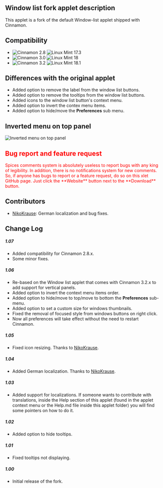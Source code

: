 ## Window list fork applet description

This applet is a fork of the default Window-list applet shipped with Cinnamon.

## Compatibility

- ![Cinnamon 2.8](https://cdn.rawgit.com/Odyseus/CinnamonTools/master/0MiscFiles/MyBadges/Cinnamon-2.8.svg) ![Linux Mint 17.3](https://cdn.rawgit.com/Odyseus/CinnamonTools/master/0MiscFiles/MyBadges/Linux_Mint-17.3.svg)
- ![Cinnamon 3.0](https://cdn.rawgit.com/Odyseus/CinnamonTools/master/0MiscFiles/MyBadges/Cinnamon-3.0.svg) ![Linux Mint 18](https://cdn.rawgit.com/Odyseus/CinnamonTools/master/0MiscFiles/MyBadges/Linux_Mint-18.svg)
- ![Cinnamon 3.2](https://cdn.rawgit.com/Odyseus/CinnamonTools/master/0MiscFiles/MyBadges/Cinnamon-3.2.svg) ![Linux Mint 18.1](https://cdn.rawgit.com/Odyseus/CinnamonTools/master/0MiscFiles/MyBadges/Linux_Mint-18.1.svg)

## Differences with the original applet
- Added option to remove the label from the window list buttons.
- Added option to remove the tooltips from the window list buttons.
- Added icons to the window list button's context menu.
- Added option to invert the contex menu items.
- Added option to hide/move the **Preferences** sub menu.

## Inverted menu on top panel

![Inverted menu on top panel](https://raw.githubusercontent.com/Odyseus/CinnamonTools/master/Applets/0dyseus%40window-list-fork/screenshot2.png "Inverted menu on top panel")

<h2 style="color:red;"> Bug report and feature request</h2>
<span style="color:red;">
Spices comments system is absolutely useless to report bugs with any king of legibility. In addition, there is no notifications system for new comments. So, if anyone has bugs to report or a feature request, do so on this xlet GitHub page. Just click the **Website** button next to the **Download** button.
</span>

## Contributors
- [NikoKrause](https://github.com/NikoKrause): German localization and bug fixes.

## Change Log

##### 1.07
- Added compatibility for Cinnamon 2.8.x.
- Some minor fixes.

##### 1.06
- Re-based on the Window list applet that comes with Cinnamon 3.2.x to add support for vertical panels.
- Added option to invert the context menu items order.
- Added option to hide/move to top/move to bottom the **Preferences** sub-menu.
- Added option to set a custom size for windows thumbnails.
- Fixed the removal of focused style from windows buttons on right click.
- Now all preferences will take effect without the need to restart Cinnamon.

##### 1.05
- Fixed icon resizing. Thanks to [NikoKrause](https://github.com/NikoKrause).

##### 1.04
- Added German localization. Thanks to [NikoKrause](https://github.com/NikoKrause).

##### 1.03
- Added support for localizations. If someone wants to contribute with translations, inside the Help section of this applet (found in the applet context menu or the Help.md file inside this applet folder) you will find some pointers on how to do it.

##### 1.02
- Added option to hide tooltips.

##### 1.01
- Fixed tooltips not displaying.

##### 1.00
- Initial release of the fork.

